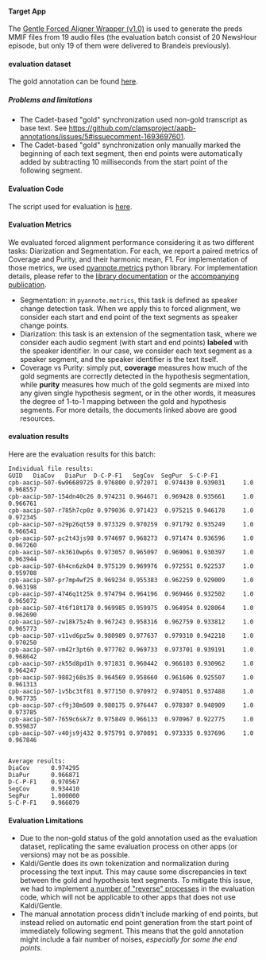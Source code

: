 
#### Target App
The [Gentle Forced Aligner Wrapper (v1.0)](https://apps.clams.ai/gentle-forced-aligner-wrapper/v1.0/) is used to generate the preds MMIF files from 19 audio files (the evaluation batch consist of 20 NewsHour episode, but only 19 of them were delivered to Brandeis previously).

#### evaluation dataset
The gold annotation can be found [here](https://github.com/clamsproject/aapb-annotations/tree/61bd60e99ef24a1ca369e23de8b2c74bb2cb37d3/newshour-transcript-sync/221101-batch1/annotations).

##### Problems and limitations
* The Cadet-based "gold" synchronization used non-gold transcript as base text. See https://github.com/clamsproject/aapb-annotations/issues/5#issuecomment-1693697601. 
* The Cadet-based "gold" synchronization only manually marked the beginning of each text segment, then end points were automatically added by subtracting 10 milliseconds from the start point of the following segment. 

#### Evaluation Code
The script used for evaluation is [here](https://github.com/clamsproject/aapb-evaluations/blob/49483eb5b6b35f35ded31fd62a3815701cdfc516/fa_eval/evaluate.py).

#### Evaluation Metrics

We evaluated forced alignment performance considering it as two different tasks: Diarization and Segmentation. 
For each, we report a paired metrics of Coverage and Purity, and their harmonic mean, F1.
For implementation of those metrics, we used [pyannote.metrics](http://pyannote.github.io/pyannote-metrics/reference.html#evaluation-metrics) python library. For implementation details, please refer to the [library documentation](http://pyannote.github.io/pyannote-metrics/reference.html#segmentation) or the [accompanying publication](https://www.isca-speech.org/archive_v0/Interspeech_2017/pdfs/0411.PDF).

* Segmentation: in `pyannote.metrics`, this task is defined as speaker change detection task. When we apply this to forced alignment, we consider each start and end point of the text segments as speaker change points.
* Diarization: this task is an extension of the segmentation task, where we consider each audio segment (with start and end points) **labeled** with the speaker identifier. In our case, we consider each text segment as a speaker segment, and the speaker identifier is the text itself.
* Coverage vs Purity: simply put, **coverage** measures how much of the gold segments are correctly detected in the hypothesis segmentation, while **purity** measures how much of the gold segments are mixed into any given single hypothesis segment, or in the other words, it measures the degree of 1-to-1 mapping between the gold and hypothesis segments. For more details, the documents linked above are good resources. 

#### evaluation results

Here are the evaluation results for this batch:

```
Individual file results:
GUID   DiaCov   DiaPur  D-C-P-F1   SegCov  SegPur  S-C-P-F1
cpb-aacip-507-6w96689725 0.976800 0.972071  0.974430 0.939031     1.0  0.968557
cpb-aacip-507-154dn40c26 0.974231 0.964671  0.969428 0.935661     1.0  0.966761
cpb-aacip-507-r785h7cp0z 0.979036 0.971423  0.975215 0.946178     1.0  0.972345
cpb-aacip-507-n29p26qt59 0.973329 0.970259  0.971792 0.935249     1.0  0.966541
cpb-aacip-507-pc2t43js98 0.974697 0.968273  0.971474 0.936596     1.0  0.967260
cpb-aacip-507-nk3610wp6s 0.973057 0.965097  0.969061 0.930397     1.0  0.963944
cpb-aacip-507-6h4cn6zk04 0.975139 0.969976  0.972551 0.922537     1.0  0.959708
cpb-aacip-507-pr7mp4wf25 0.969234 0.955383  0.962259 0.929009     1.0  0.963198
cpb-aacip-507-4746q1t25k 0.974794 0.964196  0.969466 0.932502     1.0  0.965072
cpb-aacip-507-4t6f18t178 0.969985 0.959975  0.964954 0.928064     1.0  0.962690
cpb-aacip-507-zw18k75z4h 0.967243 0.958316  0.962759 0.933812     1.0  0.965773
cpb-aacip-507-v11vd6pz5w 0.980989 0.977637  0.979310 0.942218     1.0  0.970250
cpb-aacip-507-vm42r3pt6h 0.977702 0.969733  0.973701 0.939191     1.0  0.968642
cpb-aacip-507-zk55d8pd1h 0.971831 0.960442  0.966103 0.930962     1.0  0.964247
cpb-aacip-507-9882j68s35 0.964569 0.958660  0.961606 0.925507     1.0  0.961313
cpb-aacip-507-1v5bc3tf81 0.977150 0.970972  0.974051 0.937488     1.0  0.967735
cpb-aacip-507-cf9j38m509 0.980175 0.976447  0.978307 0.948909     1.0  0.973785
cpb-aacip-507-7659c6sk7z 0.975849 0.966133  0.970967 0.922775     1.0  0.959837
cpb-aacip-507-v40js9j432 0.975791 0.970891  0.973335 0.937696     1.0  0.967846


Average results:
DiaCov      0.974295
DiaPur      0.966871
D-C-P-F1    0.970567
SegCov      0.934410
SegPur      1.000000
S-C-P-F1    0.966079
```

#### Evaluation Limitations
* Due to the non-gold status of the gold annotation used as the evaluation dataset, replicating the same evaluation process on other apps (or versions) may not be as possible.
* Kaldi/Gentle does its own tokenization and normalization during processing the text input. This may cause some discrepancies in text between the gold and hypothesis text segments. To mitigate this issue, we had to implement [a number of "reverse" processes](https://github.com/clamsproject/aapb-evaluations/blob/49483eb5b6b35f35ded31fd62a3815701cdfc516/fa_eval/evaluate.py#L48-L99) in the evaluation code, which will not be applicable to other apps that does not use Kaldi/Gentle.
* The manual annotation process didn't include marking of end points, but instead relied on automatic end point generation from the start point of immediately following segment. This means that the gold annotation might include a fair number of noises, *especially for some the end points*.